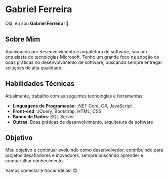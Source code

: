 # Gabriel Ferreira

Olá, eu sou **Gabriel Ferreira**! 👋

## Sobre Mim
Apaixonado por desenvolvimento e arquitetura de software, sou um entusiasta de tecnologias Microsoft. Tenho um grande foco na adoção de boas práticas no desenvolvimento de software, buscando sempre entregar soluções de alta qualidade.

## Habilidades Técnicas
Atualmente, trabalho com as seguintes tecnologias e ferramentas:

- **Linguagens de Programação**: .NET Core, C#, JavaScript
- **Front-end**: JQuery, Bootstrap, HTML, CSS
- **Banco de Dados**: SQL Server
- **Outras**: Boas práticas de desenvolvimento, arquitetura de software

## Objetivo
Meu objetivo é continuar evoluindo como desenvolvedor, contribuindo para projetos desafiadores e inovadores, sempre buscando aprender e compartilhar conhecimento.

Vamos conectar e trocar ideias! 😊
